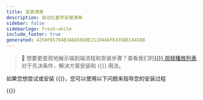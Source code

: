 ```yaml
---
title: 安装清单
description: 自动化套件安装清单
sidebar: false
sidebarlogo: fresh-white
include_footer: true
generated: 4258F6579483A6A56D0E21104A6FE435BECA4CB8
---
```


> 🎥 想要更直观地展示端到端流程和安装步骤？查看我们的<a href='https://www.youtube.com/playlist?list=PLi9EhCY4z99VlRg4j7D1Or6XfXbUcEWZy' target='_blank'>{{<product-name>}} 视频播放列表</a>对于先决条件，解决方案安装和 {{<product-name>}} 用法。

如果您想尝试或安装 {{<product-name>}}，您可以使用以下问题来指导您的安装过程

{{<questions name="/content/zh-hans/get-started/install-checklist.json" completed="感谢您完成安装清单" shownavigationbuttons="false" locale="zh-hans">}}
